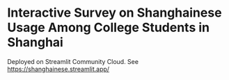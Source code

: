 # Interactive Survey on Shanghainese Usage Among College Students in Shanghai
Deployed on Streamlit Community Cloud. See https://shanghainese.streamlit.app/
